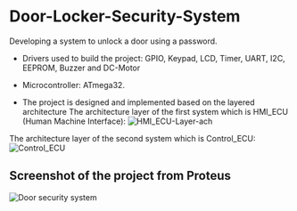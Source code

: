 # Door-Locker-Security-System
Developing a system to unlock a door using a password.
- Drivers used to build the project: GPIO, Keypad, LCD, Timer, UART, I2C, EEPROM, Buzzer and DC-Motor
- Microcontroller: ATmega32.

- The project is designed and implemented based on the layered architecture
The architecture layer of the first system which is HMI_ECU (Human Machine Interface):
![HMI_ECU-Layer-ach](https://user-images.githubusercontent.com/104661871/215106843-2d086d52-54d5-42cf-ab81-3b026c04c208.png)

The architecture layer of the second system which is Control_ECU:
![Control_ECU](https://user-images.githubusercontent.com/104661871/215108659-c6c290c5-b6e0-4779-b17e-e261dc5ddac2.png)

## Screenshot of the project from Proteus

![Door security system](https://user-images.githubusercontent.com/104661871/215101577-e3218616-77c0-4961-b60a-37b6eaff2be0.png)

